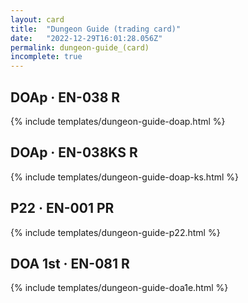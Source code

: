 ```yaml
---
layout: card
title:  "Dungeon Guide (trading card)"
date:   "2022-12-29T16:01:28.056Z"
permalink: dungeon-guide_(card)
incomplete: true
---
```


## DOAp &middot; EN-038 R

{% include templates/dungeon-guide-doap.html %}


## DOAp &middot; EN-038KS R

{% include templates/dungeon-guide-doap-ks.html %}


## P22 &middot; EN-001 PR

{% include templates/dungeon-guide-p22.html %}


## DOA 1st &middot; EN-081 R

{% include templates/dungeon-guide-doa1e.html %}
